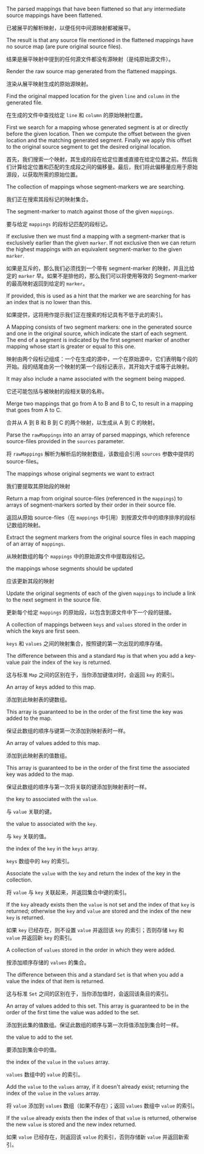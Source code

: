 The parsed mappings that have been flattened so that any intermediate source mappings have been
flattened.

已被展平的解析映射，以便任何中间源映射都被展平。

The result is that any source file mentioned in the flattened mappings have no source map \(are
pure original source files\).

结果是展平映射中提到的任何源文件都没有源映射（是纯原始源文件）。

Render the raw source map generated from the flattened mappings.

渲染从展平映射生成的原始源映射。

Find the original mapped location for the given `line` and `column` in the generated file.

在生成的文件中查找给定 `line` 和 `column` 的原始映射位置。

First we search for a mapping whose generated segment is at or directly before the given
location. Then we compute the offset between the given location and the matching generated
segment. Finally we apply this offset to the original source segment to get the desired
original location.

首先，我们搜索一个映射，其生成的段在给定位置或直接在给定位置之前。然后我们计算给定位置和匹配的生成段之间的偏移量。最后，我们将此偏移量应用于原始源段，以获取所需的原始位置。

The collection of mappings whose segment-markers we are searching.

我们正在搜索其段标记的映射集合。

The segment-marker to match against those of the given `mappings`.

要与给定 `mappings` 的段标记匹配的段标记。

If exclusive then we must find a mapping with a segment-marker that is
exclusively earlier than the given `marker`.
If not exclusive then we can return the highest mappings with an equivalent segment-marker to the
given `marker`.

如果是互斥的，那么我们必须找到一个带有 segment-marker 的映射，并且比给定的 `marker`
早。如果不是排他的，那么我们可以将使用等效的 Segment-marker 的最高映射返回到给定的 `marker`。

If provided, this is used as a hint that the marker we are searching for has an
index that is no lower than this.

如果提供，这将用作提示我们正在搜索的标记具有不低于此的索引。

A Mapping consists of two segment markers: one in the generated source and one in the original
source, which indicate the start of each segment. The end of a segment is indicated by the first
segment marker of another mapping whose start is greater or equal to this one.

映射由两个段标记组成：一个在生成的源中，一个在原始源中，它们表明每个段的开始。段的结尾由另一个映射的第一个段标记表示，其开始大于或等于此映射。

It may also include a name associated with the segment being mapped.

它还可能包括与被映射的段相关联的名称。

Merge two mappings that go from A to B and B to C, to result in a mapping that goes from A to C.

合并从 A 到 B 和 B 到 C 的两个映射，以生成从 A 到 C 的映射。

Parse the `rawMappings` into an array of parsed mappings, which reference source-files provided
in the `sources` parameter.

将 `rawMappings` 解析为解析后的映射数组，该数组会引用 `sources` 参数中提供的 source-files。

The mappings whose original segments we want to extract

我们要提取其原始段的映射

Return a map from original source-files \(referenced in the `mappings`\) to arrays of
segment-markers sorted by their order in their source file.

返回从原始 source-files（在 `mappings` 中引用）到按源文件中的顺序排序的段标记数组的映射。

Extract the segment markers from the original source files in each mapping of an array of
`mappings`.

从映射数组的每个 `mappings` 中的原始源文件中提取段标记。

the mappings whose segments should be updated

应该更新其段的映射

Update the original segments of each of the given `mappings` to include a link to the next
segment in the source file.

更新每个给定 `mappings` 的原始段，以包含到源文件中下一个段的链接。

A collection of mappings between `keys` and `values` stored in the order in which the keys are
first seen.

`keys` 和 `values` 之间的映射集合，按照键的第一次出现的顺序存储。

The difference between this and a standard `Map` is that when you add a key-value pair the index
of the `key` is returned.

这与标准 `Map` 之间的区别在于，当你添加键值对时，会返回 `key` 的索引。

An array of keys added to this map.

添加到此映射表的键数组。

This array is guaranteed to be in the order of the first time the key was added to the map.

保证此数组的顺序与键第一次添加到映射表时一样。

An array of values added to this map.

添加到此映射表的值数组。

This array is guaranteed to be in the order of the first time the associated key was added to
the map.

保证此数组的顺序与第一次将关联的键添加到映射表时一样。

the key to associated with the `value`.

与 `value` 关联的键。

the value to associated with the `key`.

与 `key` 关联的值。

the index of the `key` in the `keys` array.

`keys` 数组中的 `key` 的索引。

Associate the `value` with the `key` and return the index of the key in the collection.

将 `value` 与 `key` 关联起来，并返回集合中键的索引。

If the `key` already exists then the `value` is not set and the index of that `key` is
returned; otherwise the `key` and `value` are stored and the index of the new `key` is
returned.

如果 `key` 已经存在，则不设置 `value` 并返回该 `key` 的索引；否则存储 `key` 和 `value` 并返回新
`key` 的索引。

A collection of `values` stored in the order in which they were added.

按添加顺序存储的 `values` 的集合。

The difference between this and a standard `Set` is that when you add a value the index of that
item is returned.

这与标准 `Set` 之间的区别在于，当你添加值时，会返回该条目的索引。

An array of values added to this set.
This array is guaranteed to be in the order of the first time the value was added to the set.

添加到此集的值数组。保证此数组的顺序与第一次将值添加到集合时一样。

the value to add to the set.

要添加到集合中的值。

the index of the `value` in the `values` array.

`values` 数组中的 `value` 的索引。

Add the `value` to the `values` array, if it doesn't already exist; returning the index of the
`value` in the `values` array.

将 `value` 添加到 `values` 数组（如果不存在）；返回 `values` 数组中 `value` 的索引。

If the `value` already exists then the index of that `value` is returned, otherwise the new
`value` is stored and the new index returned.

如果 `value` 已经存在，则返回该 `value` 的索引，否则存储新 `value` 并返回新索引。